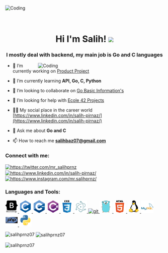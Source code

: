 <img align="center" alt="Coding" width="1500" src="https://blog.jetbrains.com/wp-content/uploads/2021/02/Go_8001611039611515.gif">

<h1 align="center"><br>Hi I'm Salih! <img src="https://user-images.githubusercontent.com/42378118/110234147-e3259600-7f4e-11eb-95be-0c4047144dea.gif" width="30"><br></h1>
<h3 align="center">I mostly deal with backend, my main job is Go and C languages</h3>
<img align="right" alt="Coding" width="400" src="https://25.media.tumblr.com/tumblr_m3biyv0ofs1qinmdwo1_500.gif">

- 🔭 I’m currently working on [Product Project](https://github.com/salihprnz07/Product_Project)

- 🌱 I’m currently learning **API, Go, C, Python**

- 👯 I’m looking to collaborate on [Go Basic Information's](https://github.com/salihprnz07/GO_fundamentals)

- 🤝 I’m looking for help with [Ecole 42 Projects](https://github.com/salihprnz07/Ecole_42_Main)

- 👨‍💻 My social place in the career world [https://www.linkedin.com/in/salih-pirnaz/](https://www.linkedin.com/in/salih-pirnaz/)

- 💬 Ask me about **Go and C**

- 📫 How to reach me **salihbaz07@gmail.com**

<h3 align="left">Connect with me:</h3>
<p align="left">
<a href="https://twitter.com/https://twitter.com/mr_salihprnz" target="blank"><img align="center" src="https://raw.githubusercontent.com/rahuldkjain/github-profile-readme-generator/master/src/images/icons/Social/twitter.svg" alt="https://twitter.com/mr_salihprnz" height="30" width="40" /></a>
<a href="https://linkedin.com/in/https://www.linkedin.com/in/salih-pirnaz/" target="blank"><img align="center" src="https://raw.githubusercontent.com/rahuldkjain/github-profile-readme-generator/master/src/images/icons/Social/linked-in-alt.svg" alt="https://www.linkedin.com/in/salih-pirnaz/" height="30" width="40" /></a>
<a href="https://instagram.com/https://www.instagram.com/mr.salihprnz/" target="blank"><img align="center" src="https://raw.githubusercontent.com/rahuldkjain/github-profile-readme-generator/master/src/images/icons/Social/instagram.svg" alt="https://www.instagram.com/mr.salihprnz/" height="30" width="40" /></a>
</p>

<h3 align="left">Languages and Tools:</h3>
<p align="left"> <a href="https://getbootstrap.com" target="_blank" rel="noreferrer"> <img src="https://raw.githubusercontent.com/devicons/devicon/master/icons/bootstrap/bootstrap-plain-wordmark.svg" alt="bootstrap" width="40" height="40"/> </a> <a href="https://www.cprogramming.com/" target="_blank" rel="noreferrer"> <img src="https://raw.githubusercontent.com/devicons/devicon/master/icons/c/c-original.svg" alt="c" width="40" height="40"/> </a> <a href="https://www.w3schools.com/cpp/" target="_blank" rel="noreferrer"> <img src="https://raw.githubusercontent.com/devicons/devicon/master/icons/cplusplus/cplusplus-original.svg" alt="cplusplus" width="40" height="40"/> </a> <a href="https://www.w3schools.com/cs/" target="_blank" rel="noreferrer"> <img src="https://raw.githubusercontent.com/devicons/devicon/master/icons/csharp/csharp-original.svg" alt="csharp" width="40" height="40"/> </a> <a href="https://www.w3schools.com/css/" target="_blank" rel="noreferrer"> <img src="https://raw.githubusercontent.com/devicons/devicon/master/icons/css3/css3-original-wordmark.svg" alt="css3" width="40" height="40"/> </a> <a href="https://www.electronjs.org" target="_blank" rel="noreferrer"> <img src="https://raw.githubusercontent.com/devicons/devicon/master/icons/electron/electron-original.svg" alt="electron" width="40" height="40"/> </a> <a href="https://git-scm.com/" target="_blank" rel="noreferrer"> <img src="https://www.vectorlogo.zone/logos/git-scm/git-scm-icon.svg" alt="git" width="40" height="40"/> </a> <a href="https://golang.org" target="_blank" rel="noreferrer"> <img src="https://raw.githubusercontent.com/devicons/devicon/master/icons/go/go-original.svg" alt="go" width="40" height="40"/> </a> <a href="https://www.w3.org/html/" target="_blank" rel="noreferrer"> <img src="https://raw.githubusercontent.com/devicons/devicon/master/icons/html5/html5-original-wordmark.svg" alt="html5" width="40" height="40"/> </a> <a href="https://www.linux.org/" target="_blank" rel="noreferrer"> <img src="https://raw.githubusercontent.com/devicons/devicon/master/icons/linux/linux-original.svg" alt="linux" width="40" height="40"/> </a> <a href="https://www.mysql.com/" target="_blank" rel="noreferrer"> <img src="https://raw.githubusercontent.com/devicons/devicon/master/icons/mysql/mysql-original-wordmark.svg" alt="mysql" width="40" height="40"/> </a> <a href="https://www.php.net" target="_blank" rel="noreferrer"> <img src="https://raw.githubusercontent.com/devicons/devicon/master/icons/php/php-original.svg" alt="php" width="40" height="40"/> </a> <a href="https://www.python.org" target="_blank" rel="noreferrer"> <img src="https://raw.githubusercontent.com/devicons/devicon/master/icons/python/python-original.svg" alt="python" width="40" height="40"/> </a> </p>

<p><img align="left" src="https://github-readme-stats.vercel.app/api/top-langs?username=salihprnz07&show_icons=true&locale=en&layout=compact&theme=tokyonight" alt="salihprnz07" /></p>

<p>&nbsp;<img align="center" src="https://github-readme-stats.vercel.app/api?username=salihprnz07&show_icons=true&locale=en&theme=tokyonight" alt="salihprnz07" /></p>

<p><img align="center" src="https://github-readme-streak-stats.herokuapp.com/?user=salihprnz07&&theme=tokyonight" alt="salihprnz07" /></p>
